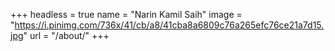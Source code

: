 +++
headless = true
name = "Narin Kamil Saih"
image = "https://i.pinimg.com/736x/41/cb/a8/41cba8a6809c76a265efc76ce21a7d15.jpg"
url = "/about/"
+++
